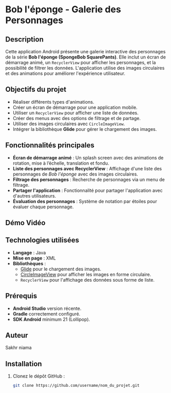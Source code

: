 # Bob l'éponge - Galerie des Personnages

## Description
Cette application Android présente une galerie interactive des personnages de la série **Bob l'éponge (SpongeBob SquarePants)**. Elle inclut un écran de démarrage animé, un `RecyclerView` pour afficher les personnages, et la possibilité de filtrer les données. L'application utilise des images circulaires et des animations pour améliorer l'expérience utilisateur.

## Objectifs du projet
- Réaliser différents types d'animations.
- Créer un écran de démarrage pour une application mobile.
- Utiliser un `RecyclerView` pour afficher une liste de données.
- Créer des menus avec des options de filtrage et de partage.
- Utiliser des images circulaires avec `CircleImageView`.
- Intégrer la bibliothèque **Glide** pour gérer le chargement des images.

## Fonctionnalités principales
- **Écran de démarrage animé** : Un splash screen avec des animations de rotation, mise à l’échelle, translation et fondu.
- **Liste des personnages avec RecyclerView** : Affichage d'une liste des personnages de *Bob l'éponge* avec des images circulaires.
- **Filtrage des personnages** : Recherche de personnages via un menu de filtrage.
- **Partager l'application** : Fonctionnalité pour partager l'application avec d'autres utilisateurs.
- **Évaluation des personnages** : Système de notation par étoiles pour évaluer chaque personnage.

## Démo Vidéo


## Technologies utilisées
- **Langage** : Java
- **Mise en page** : XML
- **Bibliothèques** :
  - [Glide](https://github.com/bumptech/glide) pour le chargement des images.
  - [CircleImageView](https://github.com/hdodenhof/CircleImageView) pour afficher les images en forme circulaire.
  - `RecyclerView` pour l'affichage des données sous forme de liste.

## Prérequis
- **Android Studio** version récente.
- **Gradle** correctement configuré.
- **SDK Android** minimum 21 (Lollipop).
  
## Auteur 
Sakhr niama

## Installation
1. Clonez le dépôt GitHub :
   ```bash
   git clone https://github.com/username/nom_du_projet.git
